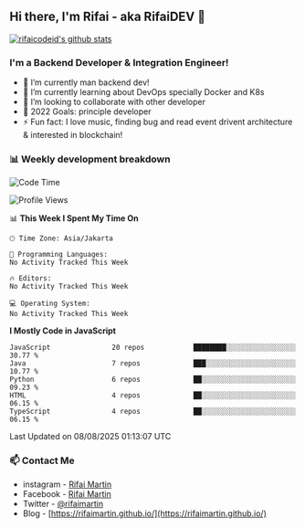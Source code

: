 ## Hi there, I'm Rifai - aka RifaiDEV 👋

[![rifaicodeid's github stats](https://github-readme-stats.vercel.app/api?username=rifaimartin)](https://github.com/rifaimartin/rifaimartin)

### I'm a Backend Developer & Integration Engineer!
- 🔭 I’m currently man backend dev!
- 🌱 I’m currently learning about DevOps specially Docker and K8s
- 👯 I’m looking to collaborate with other developer
- 🥅 2022 Goals: principle developer
- ⚡ Fun fact: I love music, finding bug and read event drivent architecture & interested in blockchain! 

### 📊 Weekly development breakdown

<!--START_SECTION:waka-->
![Code Time](http://img.shields.io/badge/Code%20Time-135%20hrs%2051%20mins-blue)

![Profile Views](http://img.shields.io/badge/Profile%20Views-1-blue)

📊 **This Week I Spent My Time On** 

```text
🕑︎ Time Zone: Asia/Jakarta

💬 Programming Languages: 
No Activity Tracked This Week

🔥 Editors: 
No Activity Tracked This Week

💻 Operating System: 
No Activity Tracked This Week
```

**I Mostly Code in JavaScript** 

```text
JavaScript               20 repos            ████████░░░░░░░░░░░░░░░░░   30.77 % 
Java                     7 repos             ███░░░░░░░░░░░░░░░░░░░░░░   10.77 % 
Python                   6 repos             ██░░░░░░░░░░░░░░░░░░░░░░░   09.23 % 
HTML                     4 repos             ██░░░░░░░░░░░░░░░░░░░░░░░   06.15 % 
TypeScript               4 repos             ██░░░░░░░░░░░░░░░░░░░░░░░   06.15 % 
```




 Last Updated on 08/08/2025 01:13:07 UTC
<!--END_SECTION:waka-->

### 📫 Contact Me
- instagram - [Rifai Martin](https://www.instagram.com/rifaimartin/)
- Facebook - [Rifai Martin](https://www.facebook.com/muhammad.rifai.33449138/)
- Twitter - [@rifaimartin](https://twitter.com/rifaimartin)
- Blog - [https://rifaimartin.github.io/](https://rifaimartin.github.io/)
